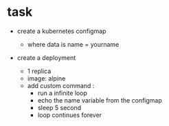 # task
- create a kubernetes configmap
	- where data is name = yourname

- create a deployment
	- 1 replica
	- image: alpine
	- add custom command : 
		- run a infinite loop
		- echo the name variable from the configmap
		- sleep 5 second
		- loop continues forever

